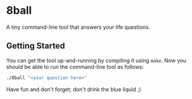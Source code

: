 # 8ball

A tiny command-line tool that answers your life questions.

## Getting Started

You can get the tool up-and-running by compiling it using `make`.
Now you should be able to run the command-line tool as follows:
```sh
./8ball "<your question here>"
```

Have fun and don't forget; don't drink the blue liquid ;)
